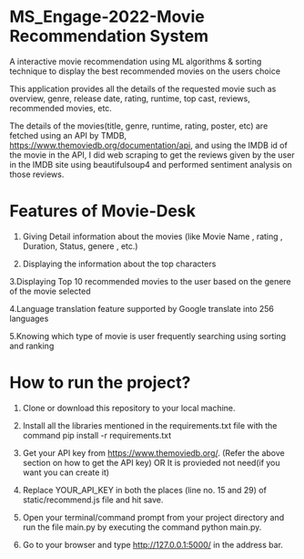 # MS_Engage-2022-Movie Recommendation  System
A interactive movie recommendation using ML algorithms &amp; sorting technique to display the best recommended movies on the users choice

This application provides all the details of the requested movie such as overview, genre, release date, rating, runtime, top cast, reviews, recommended movies, etc.

The details of the movies(title, genre, runtime, rating, poster, etc) are fetched using an API by TMDB, https://www.themoviedb.org/documentation/api, and using the IMDB id of the movie in the API, I did web scraping to get the reviews given by the user in the IMDB site using beautifulsoup4 and performed sentiment analysis on those reviews.


# Features of Movie-Desk 

1. Giving Detail information about the movies (like Movie Name , rating , Duration, Status, genere , etc.)


2. Displaying the information about the top characters


3.Displaying Top 10 recommended movies to the user based on the genere of the movie selected


4.Language translation feature supported by Google translate into 256 languages


5.Knowing which type of  movie is user frequently searching  using  sorting and ranking

# How to run the project?


1. Clone or download this repository to your local machine.


2. Install all the libraries mentioned in the requirements.txt file with the command pip install -r requirements.txt


3. Get your API key from https://www.themoviedb.org/. (Refer the above section on how to get the API key) OR It is provieded not need(if you want you can create it)


4. Replace YOUR_API_KEY in both the places (line no. 15 and 29) of static/recommend.js file and hit save.


5. Open your terminal/command prompt from your project directory and run the file main.py by executing the command python main.py.


6. Go to your browser and type http://127.0.0.1:5000/ in the address bar.





